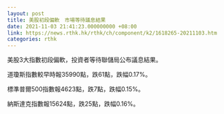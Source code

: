 ```yaml
---
layout: post
title: 美股初段偏軟　市場等待議息結果
date: 2021-11-03 21:41:23.000000000 +08:00
link: https://news.rthk.hk/rthk/ch/component/k2/1618265-20211103.htm
categories: rthk
---
```


美股3大指數初段偏軟，投資者等待聯儲局公布議息結果。

道瓊斯指數較早時報35990點，跌61點，跌幅0.17%。

標準普爾500指數報4623點，跌7點，跌幅0.15%。

納斯達克指數報15624點，跌25點，跌幅0.16%。
